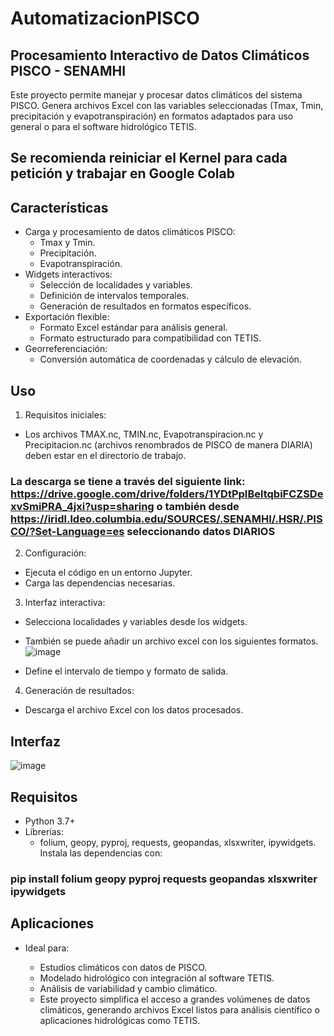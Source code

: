# AutomatizacionPISCO
## Procesamiento Interactivo de Datos Climáticos PISCO - SENAMHI
Este proyecto permite manejar y procesar datos climáticos del sistema PISCO. Genera archivos Excel con las variables seleccionadas (Tmax, Tmin, precipitación y evapotranspiración) en formatos adaptados para uso general o para el software hidrológico TETIS.
## Se recomienda reiniciar el Kernel para cada petición y trabajar en Google Colab
## Características
* Carga y procesamiento de datos climáticos PISCO:
  * Tmax y Tmin.
  * Precipitación.
  * Evapotranspiración.
* Widgets interactivos:
  * Selección de localidades y variables.
  * Definición de intervalos temporales.
  * Generación de resultados en formatos específicos.
* Exportación flexible:
  * Formato Excel estándar para análisis general.
  * Formato estructurado para compatibilidad con TETIS.
* Georreferenciación:
  * Conversión automática de coordenadas y cálculo de elevación.
## Uso
1. Requisitos iniciales:
* Los archivos TMAX.nc, TMIN.nc, Evapotranspiracion.nc y Precipitacion.nc (archivos renombrados de PISCO de manera DIARIA) deben estar en el directorio de trabajo.
 ### La descarga se tiene a través del siguiente link: https://drive.google.com/drive/folders/1YDtPpIBeltqbiFCZSDexvSmiPRA_4jxi?usp=sharing o también desde https://iridl.ldeo.columbia.edu/SOURCES/.SENAMHI/.HSR/.PISCO/?Set-Language=es seleccionando datos DIARIOS
2. Configuración:
* Ejecuta el código en un entorno Jupyter.
* Carga las dependencias necesarias.
3. Interfaz interactiva:
* Selecciona localidades y variables desde los widgets.
* También se puede añadir un archivo excel con los siguientes formatos.
  ![image](https://github.com/user-attachments/assets/b7885730-a125-427c-8d30-63ba1108d907)

* Define el intervalo de tiempo y formato de salida.
4. Generación de resultados:
* Descarga el archivo Excel con los datos procesados.


## Interfaz
![image](https://github.com/user-attachments/assets/a119b1fc-a2d4-4a27-b346-ef619fdb0b85)

## Requisitos
* Python 3.7+
* Librerías:
  * folium, geopy, pyproj, requests, geopandas, xlsxwriter, ipywidgets.
Instala las dependencias con:
### pip install folium geopy pyproj requests geopandas xlsxwriter ipywidgets

## Aplicaciones
* Ideal para:

  * Estudios climáticos con datos de PISCO.
  * Modelado hidrológico con integración al software TETIS.
  * Análisis de variabilidad y cambio climático.
  * Este proyecto simplifica el acceso a grandes volúmenes de datos climáticos, generando archivos Excel listos para análisis científico o aplicaciones hidrológicas como TETIS.
